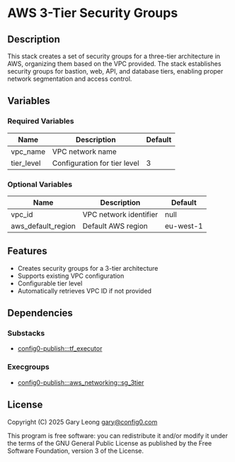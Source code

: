 # AWS 3-Tier Security Groups

## Description
This stack creates a set of security groups for a three-tier architecture in AWS, organizing them based on the VPC provided. The stack establishes security groups for bastion, web, API, and database tiers, enabling proper network segmentation and access control.

## Variables

### Required Variables

| Name | Description | Default |
|------|-------------|---------|
| vpc_name | VPC network name | |
| tier_level | Configuration for tier level | 3 |

### Optional Variables

| Name | Description | Default |
|------|-------------|---------|
| vpc_id | VPC network identifier | null |
| aws_default_region | Default AWS region | eu-west-1 |

## Features
- Creates security groups for a 3-tier architecture
- Supports existing VPC configuration
- Configurable tier level
- Automatically retrieves VPC ID if not provided

## Dependencies

### Substacks
- [config0-publish:::tf_executor](https://api-app.config0.com/web_api/v1.0/stacks/config0-publish/tf_executor)

### Execgroups
- [config0-publish:::aws_networking::sg_3tier](https://api-app.config0.com/web_api/v1.0/exec/groups/config0-publish/aws_networking/sg_3tier)

## License
Copyright (C) 2025 Gary Leong <gary@config0.com>

This program is free software: you can redistribute it and/or modify
it under the terms of the GNU General Public License as published by
the Free Software Foundation, version 3 of the License.






